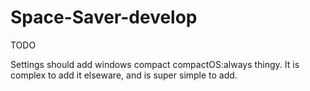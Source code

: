 # Space-Saver-develop

TODO

Settings should add windows compact compactOS:always thingy.
It is complex to add it elseware, and is super simple to add.


